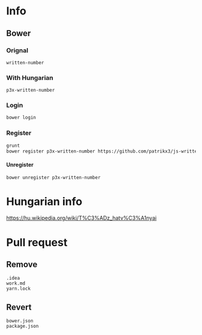 # Info

## Bower

### Orignal
```written-number```

### With Hungarian
```p3x-written-number```

### Login

```bash
bower login
```

### Register

```bash
grunt
bower register p3x-written-number https://github.com/patrikx3/js-written-number
```

#### Unregister 

```bash
bower unregister p3x-written-number
```

# Hungarian info
https://hu.wikipedia.org/wiki/T%C3%ADz_hatv%C3%A1nyai

# Pull request

## Remove
```text
.idea
work.md
yarn.lock
```

## Revert
```text
bower.json
package.json
```

